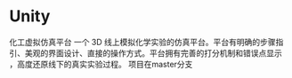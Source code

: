 # Unity
化工虚拟仿真平台
一个 3D 线上模拟化学实验的仿真平台。平台有明确的步骤指引、美观的界面设计、直接的操作方式。平台拥有完善的打分机制和错误点显示 ，高度还原线下的真实实验过程。
项目在master分支
